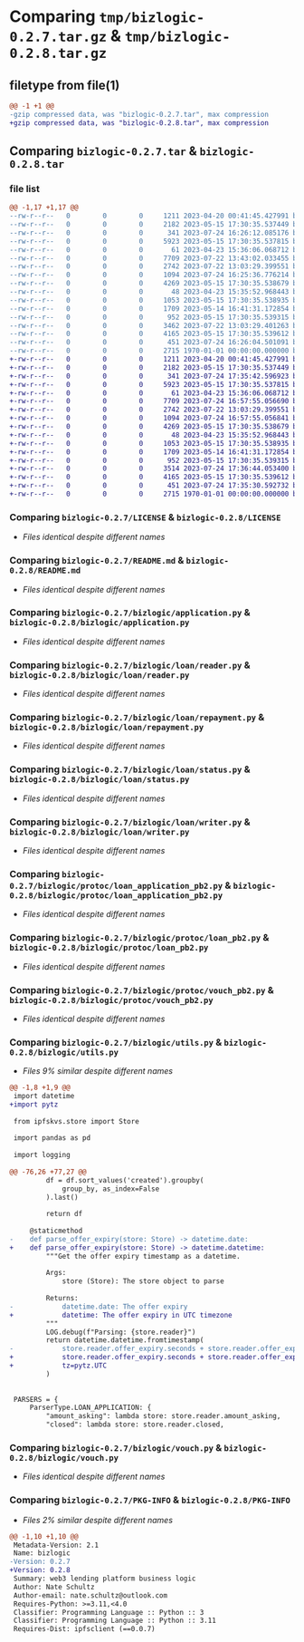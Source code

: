 # Comparing `tmp/bizlogic-0.2.7.tar.gz` & `tmp/bizlogic-0.2.8.tar.gz`

## filetype from file(1)

```diff
@@ -1 +1 @@
-gzip compressed data, was "bizlogic-0.2.7.tar", max compression
+gzip compressed data, was "bizlogic-0.2.8.tar", max compression
```

## Comparing `bizlogic-0.2.7.tar` & `bizlogic-0.2.8.tar`

### file list

```diff
@@ -1,17 +1,17 @@
--rw-r--r--   0        0        0     1211 2023-04-20 00:41:45.427991 bizlogic-0.2.7/LICENSE
--rw-r--r--   0        0        0     2182 2023-05-15 17:30:35.537449 bizlogic-0.2.7/README.md
--rw-r--r--   0        0        0      341 2023-07-24 16:26:12.085176 bizlogic-0.2.7/bizlogic/__init__.py
--rw-r--r--   0        0        0     5923 2023-05-15 17:30:35.537815 bizlogic-0.2.7/bizlogic/application.py
--rw-r--r--   0        0        0       61 2023-04-23 15:36:06.068712 bizlogic-0.2.7/bizlogic/loan/__init__.py
--rw-r--r--   0        0        0     7709 2023-07-22 13:43:02.033455 bizlogic-0.2.7/bizlogic/loan/reader.py
--rw-r--r--   0        0        0     2742 2023-07-22 13:03:29.399551 bizlogic-0.2.7/bizlogic/loan/repayment.py
--rw-r--r--   0        0        0     1094 2023-07-24 16:25:36.776214 bizlogic-0.2.7/bizlogic/loan/status.py
--rw-r--r--   0        0        0     4269 2023-05-15 17:30:35.538679 bizlogic-0.2.7/bizlogic/loan/writer.py
--rw-r--r--   0        0        0       48 2023-04-23 15:35:52.968443 bizlogic-0.2.7/bizlogic/protoc/__init__.py
--rw-r--r--   0        0        0     1053 2023-05-15 17:30:35.538935 bizlogic-0.2.7/bizlogic/protoc/loan_application_pb2.py
--rw-r--r--   0        0        0     1709 2023-05-14 16:41:31.172854 bizlogic-0.2.7/bizlogic/protoc/loan_pb2.py
--rw-r--r--   0        0        0      952 2023-05-15 17:30:35.539315 bizlogic-0.2.7/bizlogic/protoc/vouch_pb2.py
--rw-r--r--   0        0        0     3462 2023-07-22 13:03:29.401263 bizlogic-0.2.7/bizlogic/utils.py
--rw-r--r--   0        0        0     4165 2023-05-15 17:30:35.539612 bizlogic-0.2.7/bizlogic/vouch.py
--rw-r--r--   0        0        0      451 2023-07-24 16:26:04.501091 bizlogic-0.2.7/pyproject.toml
--rw-r--r--   0        0        0     2715 1970-01-01 00:00:00.000000 bizlogic-0.2.7/PKG-INFO
+-rw-r--r--   0        0        0     1211 2023-04-20 00:41:45.427991 bizlogic-0.2.8/LICENSE
+-rw-r--r--   0        0        0     2182 2023-05-15 17:30:35.537449 bizlogic-0.2.8/README.md
+-rw-r--r--   0        0        0      341 2023-07-24 17:35:42.596923 bizlogic-0.2.8/bizlogic/__init__.py
+-rw-r--r--   0        0        0     5923 2023-05-15 17:30:35.537815 bizlogic-0.2.8/bizlogic/application.py
+-rw-r--r--   0        0        0       61 2023-04-23 15:36:06.068712 bizlogic-0.2.8/bizlogic/loan/__init__.py
+-rw-r--r--   0        0        0     7709 2023-07-24 16:57:55.056690 bizlogic-0.2.8/bizlogic/loan/reader.py
+-rw-r--r--   0        0        0     2742 2023-07-22 13:03:29.399551 bizlogic-0.2.8/bizlogic/loan/repayment.py
+-rw-r--r--   0        0        0     1094 2023-07-24 16:57:55.056841 bizlogic-0.2.8/bizlogic/loan/status.py
+-rw-r--r--   0        0        0     4269 2023-05-15 17:30:35.538679 bizlogic-0.2.8/bizlogic/loan/writer.py
+-rw-r--r--   0        0        0       48 2023-04-23 15:35:52.968443 bizlogic-0.2.8/bizlogic/protoc/__init__.py
+-rw-r--r--   0        0        0     1053 2023-05-15 17:30:35.538935 bizlogic-0.2.8/bizlogic/protoc/loan_application_pb2.py
+-rw-r--r--   0        0        0     1709 2023-05-14 16:41:31.172854 bizlogic-0.2.8/bizlogic/protoc/loan_pb2.py
+-rw-r--r--   0        0        0      952 2023-05-15 17:30:35.539315 bizlogic-0.2.8/bizlogic/protoc/vouch_pb2.py
+-rw-r--r--   0        0        0     3514 2023-07-24 17:36:44.053400 bizlogic-0.2.8/bizlogic/utils.py
+-rw-r--r--   0        0        0     4165 2023-05-15 17:30:35.539612 bizlogic-0.2.8/bizlogic/vouch.py
+-rw-r--r--   0        0        0      451 2023-07-24 17:35:30.592732 bizlogic-0.2.8/pyproject.toml
+-rw-r--r--   0        0        0     2715 1970-01-01 00:00:00.000000 bizlogic-0.2.8/PKG-INFO
```

### Comparing `bizlogic-0.2.7/LICENSE` & `bizlogic-0.2.8/LICENSE`

 * *Files identical despite different names*

### Comparing `bizlogic-0.2.7/README.md` & `bizlogic-0.2.8/README.md`

 * *Files identical despite different names*

### Comparing `bizlogic-0.2.7/bizlogic/application.py` & `bizlogic-0.2.8/bizlogic/application.py`

 * *Files identical despite different names*

### Comparing `bizlogic-0.2.7/bizlogic/loan/reader.py` & `bizlogic-0.2.8/bizlogic/loan/reader.py`

 * *Files identical despite different names*

### Comparing `bizlogic-0.2.7/bizlogic/loan/repayment.py` & `bizlogic-0.2.8/bizlogic/loan/repayment.py`

 * *Files identical despite different names*

### Comparing `bizlogic-0.2.7/bizlogic/loan/status.py` & `bizlogic-0.2.8/bizlogic/loan/status.py`

 * *Files identical despite different names*

### Comparing `bizlogic-0.2.7/bizlogic/loan/writer.py` & `bizlogic-0.2.8/bizlogic/loan/writer.py`

 * *Files identical despite different names*

### Comparing `bizlogic-0.2.7/bizlogic/protoc/loan_application_pb2.py` & `bizlogic-0.2.8/bizlogic/protoc/loan_application_pb2.py`

 * *Files identical despite different names*

### Comparing `bizlogic-0.2.7/bizlogic/protoc/loan_pb2.py` & `bizlogic-0.2.8/bizlogic/protoc/loan_pb2.py`

 * *Files identical despite different names*

### Comparing `bizlogic-0.2.7/bizlogic/protoc/vouch_pb2.py` & `bizlogic-0.2.8/bizlogic/protoc/vouch_pb2.py`

 * *Files identical despite different names*

### Comparing `bizlogic-0.2.7/bizlogic/utils.py` & `bizlogic-0.2.8/bizlogic/utils.py`

 * *Files 9% similar despite different names*

```diff
@@ -1,8 +1,9 @@
 import datetime
+import pytz
 
 from ipfskvs.store import Store
 
 import pandas as pd
 
 import logging
 
@@ -76,26 +77,27 @@
         df = df.sort_values('created').groupby(
             group_by, as_index=False
         ).last()
 
         return df
 
     @staticmethod
-    def parse_offer_expiry(store: Store) -> datetime.date:
+    def parse_offer_expiry(store: Store) -> datetime.datetime:
         """Get the offer expiry timestamp as a datetime.
 
         Args:
             store (Store): The store object to parse
 
         Returns:
-            datetime.date: The offer expiry
+            datetime: The offer expiry in UTC timezone
         """
         LOG.debug(f"Parsing: {store.reader}")
         return datetime.datetime.fromtimestamp(
-            store.reader.offer_expiry.seconds + store.reader.offer_expiry.nanos / 1e9  # noqa: E501
+            store.reader.offer_expiry.seconds + store.reader.offer_expiry.nanos / 1e9,  # noqa: E501
+            tz=pytz.UTC
         )
 
 
 PARSERS = {
     ParserType.LOAN_APPLICATION: {
         "amount_asking": lambda store: store.reader.amount_asking,
         "closed": lambda store: store.reader.closed,
```

### Comparing `bizlogic-0.2.7/bizlogic/vouch.py` & `bizlogic-0.2.8/bizlogic/vouch.py`

 * *Files identical despite different names*

### Comparing `bizlogic-0.2.7/PKG-INFO` & `bizlogic-0.2.8/PKG-INFO`

 * *Files 2% similar despite different names*

```diff
@@ -1,10 +1,10 @@
 Metadata-Version: 2.1
 Name: bizlogic
-Version: 0.2.7
+Version: 0.2.8
 Summary: web3 lending platform business logic
 Author: Nate Schultz
 Author-email: nate.schultz@outlook.com
 Requires-Python: >=3.11,<4.0
 Classifier: Programming Language :: Python :: 3
 Classifier: Programming Language :: Python :: 3.11
 Requires-Dist: ipfsclient (==0.0.7)
```

